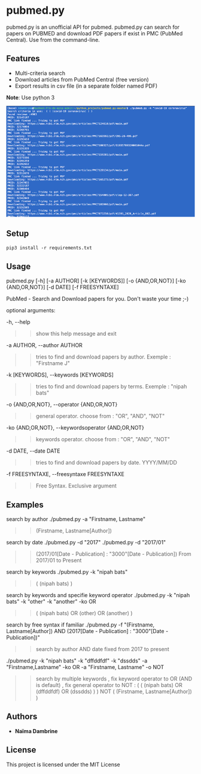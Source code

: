 pubmed.py
=========

pubmed.py is an unofficial API for pubmed. 
pubmed.py can search for papers on PUBMED and download PDF papers if exist in PMC (PubMed Central). 
Use from the command-line.

Features
--------
* Multi-criteria search
* Download articles from PubMed Central (free version)
* Export results in csv file (in a separate folder named PDF)

**Note**: Use python 3

![](images/screenshot.png)

Setup
-----
```
pip3 install -r requirements.txt
```

Usage
-----
pubmed.py [-h] [-a AUTHOR] [-k [KEYWORDS]] [-o {AND,OR,NOT}]
[-ko {AND,OR,NOT}] [-d DATE] [-f FREESYNTAXE]

PubMed - Search and Download papers for you. Don't waste your time ;-)

optional arguments:

-h, --help            
>>show this help message and exit

-a AUTHOR, --author AUTHOR
>>tries to find and download papers by author. Exemple :
"Firstname J"

-k [KEYWORDS], --keywords [KEYWORDS]
>>tries to find and download papers by terms. Exemple :
"nipah bats"

-o {AND,OR,NOT}, --operator {AND,OR,NOT}
>>general operator. choose from : "OR", "AND", "NOT"

-ko {AND,OR,NOT}, --keywordsoperator {AND,OR,NOT}
>>keywords operator. choose from : "OR", "AND", "NOT"

-d DATE, --date DATE  
>>tries to find and download papers by date. YYYY/MM/DD

-f FREESYNTAXE, --freesyntaxe FREESYNTAXE
>>Free Syntax. Exclusive argument

Examples
--------
search by author
./pubmed.py -a "Firstname, Lastname"
>>(Firstname, Lastname[Author])

search by date
./pubmed.py -d "2017"
./pubmed.py -d "2017/01"
>>(2017/01[Date - Publication] : "3000"[Date - Publication])
>>From 2017/01 to Present

search by keywords
./pubmed.py -k "nipah bats"
>>( (nipah bats) )

search by keywords and  specifie keyword operator
./pubmed.py -k "nipah bats" -k "other" -k "another" -ko OR
>>( (nipah bats)    OR    (other) OR (another) )

search by free syntax if familiar
./pubmed.py -f "(Firstname, Lastname[Author])  AND  (2017[Date - Publication] : "3000"[Date - Publication])"
>> search by author AND date fixed from 2017 to present

./pubmed.py  -k "nipah bats" -k "dffddfdf"  -k "dssdds" -a "Firstname,Lastname" -ko OR -a "Firstname, Lastname" -o NOT
>> search by multiple keywords , fix keyword operator to OR (AND is default) , fix general operator to NOT :
>>( ( (nipah bats) OR (dffddfdf) OR (dssdds) ) ) NOT ( (Firstname, Lastname[Author]) ) 


## Authors

* **Naïma Dambrine** 

## License

This project is licensed under the MIT License 
